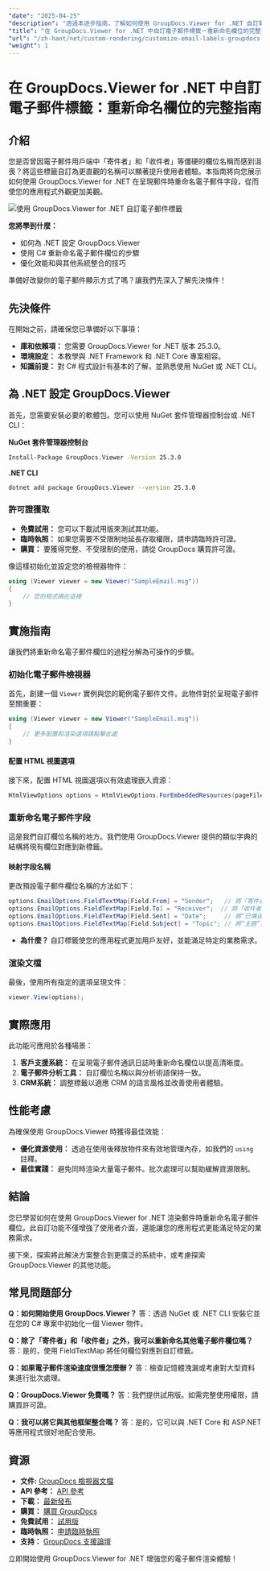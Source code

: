 ```yaml
---
"date": "2025-04-25"
"description": "透過本逐步指南，了解如何使用 GroupDocs.Viewer for .NET 自訂電子郵件標籤。透過重新命名「寄件者」和「收件者」等字段，增強應用程式的使用者介面。"
"title": "在 GroupDocs.Viewer for .NET 中自訂電子郵件標籤－重新命名欄位的完整指南"
"url": "/zh-hant/net/custom-rendering/customize-email-labels-groupdocs-viewer-dotnet/"
"weight": 1
---
```


# 在 GroupDocs.Viewer for .NET 中自訂電子郵件標籤：重新命名欄位的完整指南

## 介紹

您是否曾因電子郵件用戶端中「寄件者」和「收件者」等僵硬的欄位名稱而感到沮喪？將這些標籤自訂為更直觀的名稱可以顯著提升使用者體驗。本指南將向您展示如何使用 GroupDocs.Viewer for .NET 在呈現郵件時重命名電子郵件字段，從而使您的應用程式外觀更加美觀。

![使用 GroupDocs.Viewer for .NET 自訂電子郵件標籤](/viewer/custom-rendering/customize-email-labels-img.png)

**您將學到什麼：**
- 如何為 .NET 設定 GroupDocs.Viewer
- 使用 C# 重新命名電子郵件欄位的步驟
- 優化效能和與其他系統整合的技巧

準備好改變你的電子郵件顯示方式了嗎？讓我們先深入了解先決條件！

## 先決條件

在開始之前，請確保您已準備好以下事項：

- **庫和依賴項：** 您需要 GroupDocs.Viewer for .NET 版本 25.3.0。
- **環境設定：** 本教學與 .NET Framework 和 .NET Core 專案相容。
- **知識前提：** 對 C# 程式設計有基本的了解，並熟悉使用 NuGet 或 .NET CLI。

## 為 .NET 設定 GroupDocs.Viewer

首先，您需要安裝必要的軟體包。您可以使用 NuGet 套件管理器控制台或 .NET CLI：

**NuGet 套件管理器控制台**
```bash
Install-Package GroupDocs.Viewer -Version 25.3.0
```

**.NET CLI**
```bash
dotnet add package GroupDocs.Viewer --version 25.3.0
```

### 許可證獲取
- **免費試用：** 您可以下載試用版來測試其功能。
- **臨時執照：** 如果您需要不受限制地延長存取權限，請申請臨時許可證。
- **購買：** 要獲得完整、不受限制的使用，請從 GroupDocs 購買許可證。

像這樣初始化並設定您的檢視器物件：

```csharp
using (Viewer viewer = new Viewer("SampleEmail.msg"))
{
    // 您的程式碼在這裡
}
```

## 實施指南

讓我們將重新命名電子郵件欄位的過程分解為可操作的步驟。

### 初始化電子郵件檢視器

首先，創建一個 `Viewer` 實例與您的範例電子郵件文件。此物件對於呈現電子郵件至關重要：

```csharp
using (Viewer viewer = new Viewer("SampleEmail.msg"))
{
    // 更多配置和渲染選項請點擊此處
}
```

#### 配置 HTML 視圖選項

接下來，配置 HTML 視圖選項以有效處理嵌入資源：

```csharp
HtmlViewOptions options = HtmlViewOptions.ForEmbeddedResources(pageFilePathFormat);
```

### 重新命名電子郵件字段

這是我們自訂欄位名稱的地方。我們使用 GroupDocs.Viewer 提供的類似字典的結構將現有欄位對應到新標籤。

#### 映射字段名稱

更改預設電子郵件欄位名稱的方法如下：

```csharp
options.EmailOptions.FieldTextMap[Field.From] = "Sender";   // 將「寄件者」欄位重新命名為「寄件者」。
options.EmailOptions.FieldTextMap[Field.To] = "Receiver";  // 將「收件者」欄位重新命名為「收件者」。
options.EmailOptions.FieldTextMap[Field.Sent] = "Date";     // 將“已傳送”欄位重新命名為“日期”。
options.EmailOptions.FieldTextMap[Field.Subject] = "Topic"; // 將“主題”欄位重新命名為“話題”。
```

- **為什麼？** 自訂標籤使您的應用程式更加用戶友好，並能滿足特定的業務需求。

### 渲染文檔

最後，使用所有指定的選項呈現文件：

```csharp
viewer.View(options);
```

## 實際應用

此功能可應用於各種場景：

1. **客戶支援系統：** 在呈現電子郵件通訊日誌時重新命名欄位以提高清晰度。
2. **電子郵件分析工具：** 自訂欄位名稱以與分析術語保持一致。
3. **CRM系統：** 調整標籤以適應 CRM 的語言風格並改善使用者體驗。

## 性能考慮

為確保使用 GroupDocs.Viewer 時獲得最佳效能：
- **優化資源使用：** 透過在使用後釋放物件來有效地管理內存，如我們的 `using` 註釋。
- **最佳實踐：** 避免同時渲染大量電子郵件。批次處理可以幫助緩解資源限制。

## 結論

您已學習如何在使用 GroupDocs.Viewer for .NET 渲染郵件時重新命名電子郵件欄位。此自訂功能不僅增強了使用者介面，還能讓您的應用程式更能滿足特定的業務需求。 

接下來，探索將此解決方案整合到更廣泛的系統中，或考慮探索 GroupDocs.Viewer 的其他功能。

## 常見問題部分

**Q：如何開始使用 GroupDocs.Viewer？**
答：透過 NuGet 或 .NET CLI 安裝它並在您的 C# 專案中初始化一個 Viewer 物件。

**Q：除了「寄件者」和「收件者」之外，我可以重新命名其他電子郵件欄位嗎？**
答：是的，使用 FieldTextMap 將任何欄位對應到自訂標籤。

**Q：如果電子郵件渲染速度很慢怎麼辦？**
答：檢查記憶體洩漏或考慮對大型資料集進行批次處理。

**Q：GroupDocs.Viewer 免費嗎？**
答：我們提供試用版。如需完整使用權限，請購買許可證。

**Q：我可以將它與其他框架整合嗎？**
答：是的，它可以與 .NET Core 和 ASP.NET 等應用程式很好地配合使用。

## 資源
- **文件:** [GroupDocs 檢視器文檔](https://docs.groupdocs.com/viewer/net/)
- **API 參考：** [API 參考](https://reference.groupdocs.com/viewer/net/)
- **下載：** [最新發布](https://releases.groupdocs.com/viewer/net/)
- **購買：** [購買 GroupDocs](https://purchase.groupdocs.com/buy)
- **免費試用：** [試用版](https://releases.groupdocs.com/viewer/net/)
- **臨時執照：** [申請臨時執照](https://purchase.groupdocs.com/temporary-license/)
- **支持：** [GroupDocs 支援論壇](https://forum.groupdocs.com/c/viewer/9)

立即開始使用 GroupDocs.Viewer for .NET 增強您的電子郵件渲染體驗！